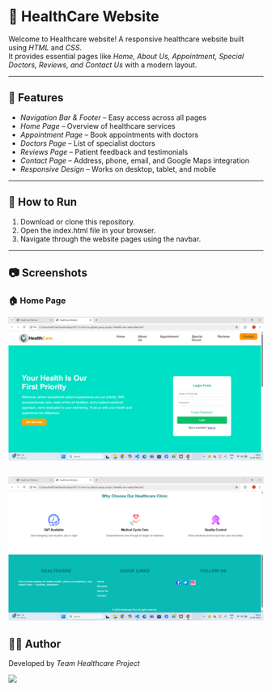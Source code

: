 # 🏥 HealthCare Website

Welcome to Healthcare website! 
A responsive healthcare website built using *HTML* and *CSS*.  
It provides essential pages like *Home, About Us, Appointment, Special Doctors, Reviews, and Contact Us* with a modern layout.

---

##  🚀 Features
- *Navigation Bar & Footer* – Easy access across all pages  
- *Home Page* – Overview of healthcare services  
- *Appointment Page* – Book appointments with doctors  
- *Doctors Page* – List of specialist doctors  
- *Reviews Page* – Patient feedback and testimonials  
- *Contact Page* – Address, phone, email, and Google Maps integration  
- *Responsive Design* – Works on desktop, tablet, and mobile  

---
## 🚀 How to Run
1. Download or clone this repository.  
2. Open the index.html file in your browser.  
3. Navigate through the website pages using the navbar.  

---
## 📷 Screenshots

### 🏠 Home Page
![Home Page](./images/home%20img%20(2).png)

![Home Page](./images/home%20img.png)
---
## 👩‍💻 Author
Developed by *Team Healthcare Project*


<a href="https://github.com/bhagyashrisanap15/ICP-13-html-css-github-group-project-3Health-care-web/graphs/contributors">
  <img src="https://contrib.rocks/image?repo=bhagyashrisanap15/ICP-13-html-css-github-group-project-3Health-care-web" />
</a>


